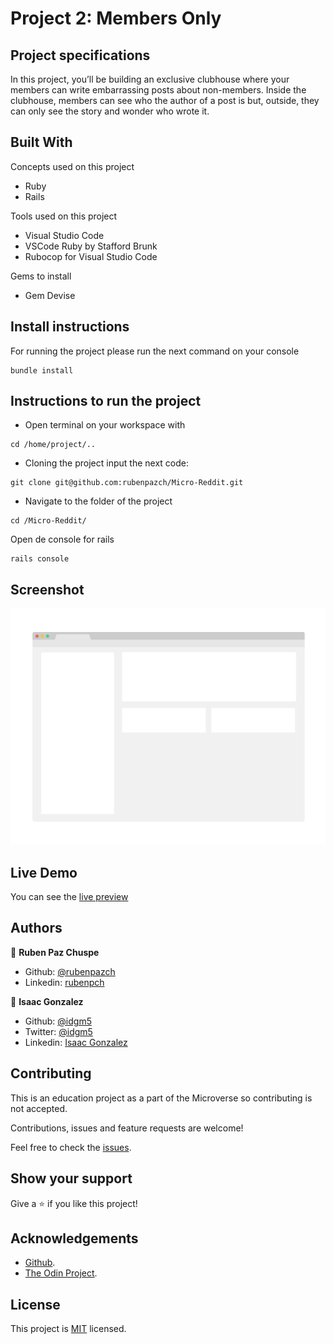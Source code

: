 # Project 2: Members Only

## Project specifications

In this project, you’ll be building an exclusive clubhouse where your members can write embarrassing posts about non-members. Inside the clubhouse, members can see who the author of a post is but, outside, they can only see the story and wonder who wrote it.

## Built With

Concepts used on this project

- Ruby
- Rails

Tools used on this project

- Visual Studio Code
- VSCode Ruby by Stafford Brunk
- Rubocop for Visual Studio Code

Gems to install

- Gem Devise 

## Install instructions

For running the project please run the next command on your console

```
bundle install
```

## Instructions to run the project

+ Open terminal on your workspace with 
```
cd /home/project/..
```
+ Cloning the project input the next code:
```
git clone git@github.com:rubenpazch/Micro-Reddit.git
```
+ Navigate to the folder of the project
```
cd /Micro-Reddit/
```
Open de console for rails
```
rails console
```

## Screenshot

![image](./app_screenshot.png)

## Live Demo

You can see the [live preview](#)


## Authors


👤 **Ruben Paz Chuspe**

- Github: [@rubenpazch](https://github.com/rubenpazch)
- Linkedin: [rubenpch](https://www.linkedin.com/in/rubenpch/)

👤 **Isaac Gonzalez**

- Github: [@idgm5](https://github.com/idgm5)
- Twitter: [@idgm5](https://twitter.com/idgm5)
- Linkedin: [Isaac Gonzalez](https://www.linkedin.com/in/isaacmunguia)


## Contributing

This is an education project as a part of the Microverse so contributing is not accepted. 

Contributions, issues and feature requests are welcome!

Feel free to check the [issues](https://github.com/enelesmai/enumerable-methods/issues).

## Show your support

Give a ⭐️ if you like this project!

## Acknowledgements

+ [Github](http://github.com/).
+ [The Odin Project](theodinproject.com/).

## License

This project is [MIT](lic.url) licensed.
